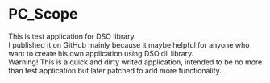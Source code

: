 # PC_Scope
This is test application for DSO library. </br>I published it on GitHub mainly because it maybe helpful for anyone who want to create his own application using DSO.dll library.</br>
Warning! This is a quick and dirty writed application, intended to be no more than test application but later patched to add more functionality.

